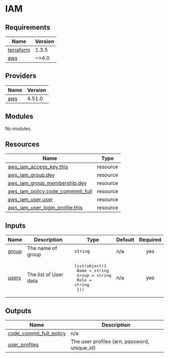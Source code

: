 # IAM

<!-- BEGINNING OF PRE-COMMIT-TERRAFORM DOCS HOOK -->
## Requirements

| Name | Version |
|------|---------|
| <a name="requirement_terraform"></a> [terraform](#requirement\_terraform) | 1.3.5 |
| <a name="requirement_aws"></a> [aws](#requirement\_aws) | ~>4.0 |

## Providers

| Name | Version |
|------|---------|
| <a name="provider_aws"></a> [aws](#provider\_aws) | 4.51.0 |

## Modules

No modules.

## Resources

| Name | Type |
|------|------|
| [aws_iam_access_key.this](https://registry.terraform.io/providers/hashicorp/aws/latest/docs/resources/iam_access_key) | resource |
| [aws_iam_group.dev](https://registry.terraform.io/providers/hashicorp/aws/latest/docs/resources/iam_group) | resource |
| [aws_iam_group_membership.dev](https://registry.terraform.io/providers/hashicorp/aws/latest/docs/resources/iam_group_membership) | resource |
| [aws_iam_policy.code_commmit_full](https://registry.terraform.io/providers/hashicorp/aws/latest/docs/resources/iam_policy) | resource |
| [aws_iam_user.user](https://registry.terraform.io/providers/hashicorp/aws/latest/docs/resources/iam_user) | resource |
| [aws_iam_user_login_profile.this](https://registry.terraform.io/providers/hashicorp/aws/latest/docs/resources/iam_user_login_profile) | resource |

## Inputs

| Name | Description | Type | Default | Required |
|------|-------------|------|---------|:--------:|
| <a name="input_group"></a> [group](#input\_group) | The name of group | `string` | n/a | yes |
| <a name="input_users"></a> [users](#input\_users) | The list of User data | <pre>list(object({<br>    Name  = string<br>    Group = string<br>    Role  = string<br>  }))</pre> | n/a | yes |

## Outputs

| Name | Description |
|------|-------------|
| <a name="output_code_commit_full_policy"></a> [code\_commit\_full\_policy](#output\_code\_commit\_full\_policy) | n/a |
| <a name="output_user_profiles"></a> [user\_profiles](#output\_user\_profiles) | The user profiles (arn, password, unique\_id) |
<!-- END OF PRE-COMMIT-TERRAFORM DOCS HOOK -->
